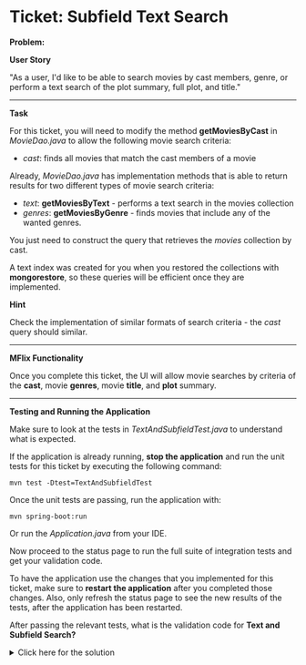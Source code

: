 Ticket: Subfield Text Search
============================

**Problem:**

**User Story**

"As a user, I'd like to be able to search movies by cast members, genre, or perform a text search of the plot summary, full plot, and title."

---

**Task**

For this ticket, you will need to modify the method **getMoviesByCast** in _MovieDao.java_ to allow the following movie search criteria:

- _cast_: finds all movies that match the cast members of a movie

Already, _MovieDao.java_ has implementation methods that is able to return results for two different types of movie search criteria:

- _text_: **getMoviesByText** - performs a text search in the movies collection
- _genres_: **getMoviesByGenre** - finds movies that include any of the wanted genres.

You just need to construct the query that retrieves the _movies_ collection by cast.

A text index was created for you when you restored the collections with **mongorestore**, so these queries will be efficient once they are implemented.

**Hint**

Check the implementation of similar formats of search criteria - the _cast_ query should similar.

---

**MFlix Functionality**

Once you complete this ticket, the UI will allow movie searches by criteria of the **cast**, movie **genres**, movie **title**, and **plot** summary.

---

**Testing and Running the Application**

Make sure to look at the tests in _TextAndSubfieldTest.java_ to understand what is expected.

If the application is already running, **stop the application** and run the unit tests for this ticket by executing the following command:

```
mvn test -Dtest=TextAndSubfieldTest
```

Once the unit tests are passing, run the application with:

```
mvn spring-boot:run
```

Or run the _Application.java_ from your IDE.

Now proceed to the status page to run the full suite of integration tests and get your validation code.

To have the application use the changes that you implemented for this ticket, make sure to **restart the application** after you completed those changes. Also, only refresh the status page to see the new results of the tests, after the application has been restarted.

After passing the relevant tests, what is the validation code for **Text and Subfield Search?**
<details> 
  <summary>Click here for the solution</summary>
  Answer: 5a96a6a29c453a40d04922cc
</details>

